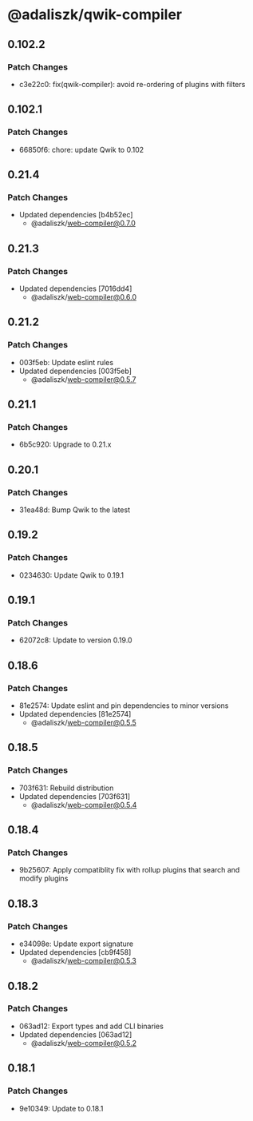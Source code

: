# @adaliszk/qwik-compiler

## 0.102.2

### Patch Changes

- c3e22c0: fix(qwik-compiler): avoid re-ordering of plugins with filters

## 0.102.1

### Patch Changes

- 66850f6: chore: update Qwik to 0.102

## 0.21.4

### Patch Changes

- Updated dependencies [b4b52ec]
  - @adaliszk/web-compiler@0.7.0

## 0.21.3

### Patch Changes

- Updated dependencies [7016dd4]
  - @adaliszk/web-compiler@0.6.0

## 0.21.2

### Patch Changes

- 003f5eb: Update eslint rules
- Updated dependencies [003f5eb]
  - @adaliszk/web-compiler@0.5.7

## 0.21.1

### Patch Changes

- 6b5c920: Upgrade to 0.21.x

## 0.20.1

### Patch Changes

- 31ea48d: Bump Qwik to the latest

## 0.19.2

### Patch Changes

- 0234630: Update Qwik to 0.19.1

## 0.19.1

### Patch Changes

- 62072c8: Update to version 0.19.0

## 0.18.6

### Patch Changes

- 81e2574: Update eslint and pin dependencies to minor versions
- Updated dependencies [81e2574]
  - @adaliszk/web-compiler@0.5.5

## 0.18.5

### Patch Changes

- 703f631: Rebuild distribution
- Updated dependencies [703f631]
  - @adaliszk/web-compiler@0.5.4

## 0.18.4

### Patch Changes

- 9b25607: Apply compatiblity fix with rollup plugins that search and modify plugins

## 0.18.3

### Patch Changes

- e34098e: Update export signature
- Updated dependencies [cb9f458]
  - @adaliszk/web-compiler@0.5.3

## 0.18.2

### Patch Changes

- 063ad12: Export types and add CLI binaries
- Updated dependencies [063ad12]
  - @adaliszk/web-compiler@0.5.2

## 0.18.1

### Patch Changes

- 9e10349: Update to 0.18.1
